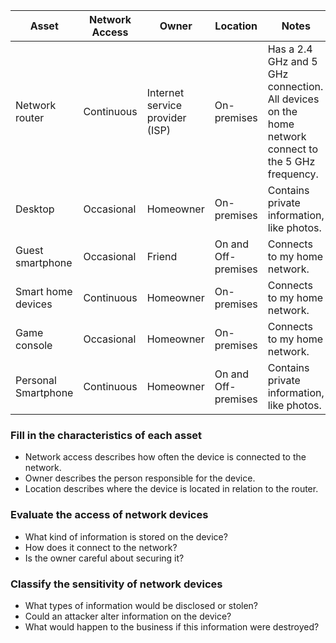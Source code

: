 | Asset               | Network Access       | Owner                          | Location            | Notes        | Sensitivity  |
| ------------        | ------------         | ------------                   | ------------        | ------------ | ------------ |
| Network router      | Continuous           | Internet service provider (ISP)| On-premises         | Has a 2.4 GHz and 5 GHz connection. All devices on the home network connect to the 5 GHz frequency.| Confidential |
| Desktop             | Occasional           | Homeowner                      | On-premises         | Contains private information, like photos. | Restricted |
| Guest smartphone    | Occasional           | Friend                         | On and Off-premises | Connects to my home network. | Internal-only |
| Smart home devices  | Continuous           | Homeowner                      | On-premises         | Connects to my home network. | Public |
| Game console        | Occasional           | Homeowner                      | On-premises         | Connects to my home network. | Internal-only |
| Personal Smartphone | Continuous           | Homeowner                      | On and Off-premises | Contains private information, like photos. | Restricted |


### Fill in the characteristics of each asset
- Network access describes how often the device is connected to the network.
- Owner describes the person responsible for the device.
- Location describes where the device is located in relation to the router.

### Evaluate the access of network devices 
- What kind of information is stored on the device?
- How does it connect to the network?
- Is the owner careful about securing it?

### Classify the sensitivity of network devices
- What types of information would be disclosed or stolen?
- Could an attacker alter information on the device?
- What would happen to the business if this information were destroyed?
